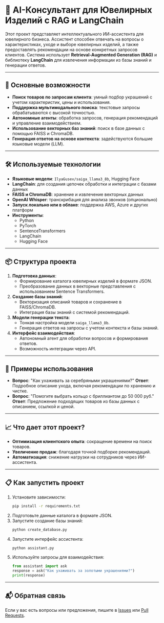 # 💎 AI-Консультант для Ювелирных Изделий с RAG и LangChain

Этот проект представляет интеллектуального ИИ-ассистента для ювелирного бизнеса. Ассистент способен отвечать на вопросы о характеристиках, уходе и выборе ювелирных изделий, а также предоставлять рекомендации на основе конкретных запросов клиентов. Система использует **Retrieval-Augmented Generation (RAG)** и библиотеку **LangChain** для извлечения информации из базы знаний и генерации ответов.

---

## 🚀 Основные возможности
- **Поиск товаров по запросам клиента**: умный подбор украшений с учетом характеристик, цены и использования.
- **Поддержка мультимодального поиска**: текстовые запросы обрабатываются с высокой точностью.
- **Автономные агенты**: обработка запросов, генерация рекомендаций и управление взаимодействием.
- **Использование векторных баз знаний**: поиск в базе данных с помощью FAISS и ChromaDB.
- **Генерация ответов на основе контекста**: задействуются большие языковые модели (LLM).

---

## 🛠 Используемые технологии
- **Языковые модели**: `IlyaGusev/saiga_llama3_8b`, Hugging Face
- **LangChain**: для создания цепочек обработки и интеграции с базами данных
- **FAISS и ChromaDB**: хранение и извлечение векторных данных
- **OpenAI Whisper**: транскрибация для анализа звонков (опционально)
- **Запуск локально или в облаке**: поддержка AWS, Azure и других платформ
- **Инструменты**:
  - Python
  - PyTorch
  - SentenceTransformers
  - LangChain
  - Hugging Face

---

## 📦 Структура проекта
1. **Подготовка данных**:
   - Формирование каталога ювелирных изделий в формате JSON.
   - Преобразование данных в векторные представления с использованием Sentence Transformers.
2. **Создание базы знаний**:
   - Векторизация описаний товаров и сохранение в FAISS/ChromaDB.
   - Интеграция базы знаний с системой рекомендаций.
3. **Модели генерации текста**:
   - Тонкая настройка модели `saiga_llama3_8b`.
   - Генерация ответов на запросы с учетом контекста и базы знаний.
4. **Интерфейс взаимодействия**:
   - Автономный агент для обработки вопросов и формирования ответов.
   - Возможность интеграции через API.

---

## 🌟 Примеры использования
- **Вопрос**: "Как ухаживать за серебряными украшениями?"
  **Ответ**: Подробное описание ухода, включая рекомендации по хранению и чистке.
- **Вопрос**: "Помогите выбрать кольцо с бриллиантом до 50 000 руб."
  **Ответ**: Предложение подходящих товаров из базы данных с описанием, ссылкой и ценой.

---

## 📈 Что дает этот проект?
- **Оптимизация клиентского опыта**: сокращение времени на поиск товаров.
- **Увеличение продаж**: благодаря точной подборке рекомендаций.
- **Автоматизация**: снижение нагрузки на сотрудников через ИИ-ассистента.

---

## 📋 Как запустить проект
1. Установите зависимости:
   ```bash
   pip install -r requirements.txt
   ```
2. Подготовьте данные каталога в формате JSON.
3. Запустите создание базы знаний:
   ```bash
   python create_database.py
   ```
4. Запустите интерфейс ассистента:
   ```bash
   python assistant.py
   ```
5. Используйте запросы для взаимодействия:
   ```python
   from assistant import ask
   response = ask("Как ухаживать за золотыми украшениями?")
   print(response)
   ```

---

## 📬 Обратная связь
Если у вас есть вопросы или предложения, пишите в [Issues](https://github.com/ZerocoderForstudents/issues) или [Pull Requests](https://github.com/ZerocoderForstudents/pulls).

```
